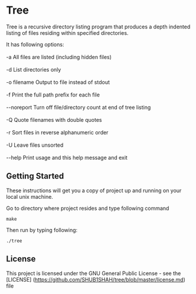 # Tree

Tree is a recursive directory listing program that produces 
a depth indented listing of files residing within specified directories. 

It has following options: <br />  
-a            All files are listed (including hidden files)<br />  
-d            List directories only <br />  
-o filename   Output to file instead of stdout <br />  
-f            Print the full path prefix for each file <br />  
--noreport    Turn off file/directory count at end of tree listing <br />  
-Q            Quote filenames with double quotes <br />  
-r            Sort files in reverse alphanumeric order <br />  
-U            Leave files unsorted <br />  
--help        Print usage and this help message and exit <br />  

## Getting Started

These instructions will get you a copy of project up and running on your local unix machine.

Go to directory where project resides and type following command

```
make
```

Then run by typing following:

```
./tree
```

## License

This project is licensed under the GNU General Public License - see the [LICENSE]
(https://github.com/SHUB1SHAH/tree/blob/master/license.md) file

